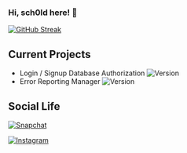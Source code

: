 ### Hi, sch0ld here! 👋
[![GitHub Streak](https://streak-stats.demolab.com/?user=sch0ld)](https://git.io/streak-stats)


## Current Projects
 - Login / Signup Database Authorization ![Version](https://img.shields.io/static/v1?label=Version&message=0.8&color=red)
 - Error Reporting Manager ![Version](https://img.shields.io/static/v1?label=Version&message=0.8&color=red)


## Social Life
[![Snapchat](https://img.shields.io/badge/snapchat-sch0ld-yellow)]((https://www.snapchat.com/add/sch0ld))

[![Instagram](https://img.shields.io/badge/instagram-sch0ld-purple)]((https://www.instagram.com/sch0ld/))
 
